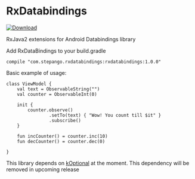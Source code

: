 # RxDatabindings
[![Download](https://api.bintray.com/packages/step-89-g/stepango/rxDataBindings/images/download.svg) ](https://bintray.com/step-89-g/stepango/rxDataBindings/_latestVersion)

RxJava2 extensions for Android Databindings library

Add RxDataBindings to your build.gradle
```
compile "com.stepango.rxdatabindings:rxdatabindings:1.0.0"
```

Basic example of usage:
```
class ViewModel {
    val text = ObservableString("")
    val counter = ObservableInt(0)

    init {
        counter.observe()
                .setTo(text) { "Wow! You count till $it" }
                .subscribe()
    }

    fun incCounter() = counter.inc(10)
    fun decCounter() = counter.dec(0)

}
```
This library depends on [kOptional](https://github.com/stepango/kOptional) at the moment. This dependency will be removed in upcoming release
